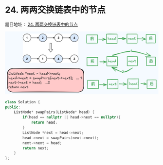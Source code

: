 # 24. 两两交换链表中的节点

题目地址： [24. 两两交换链表中的节点](https://leetcode.cn/problems/swap-nodes-in-pairs/description/?envType=study-plan-v2&envId=top-100-liked)

![alt text](../../图片/0603-0605链表/24.两两交换链表中的节点.png)


```c++
class Solution {
public:
    ListNode* swapPairs(ListNode* head) {
        if(head == nullptr || head->next == nullptr){
            return head;
        }
        ListNode *next = head->next;
        head->next = swapPairs(next->next);
        next->next = head;
        return next;
    }
};
```